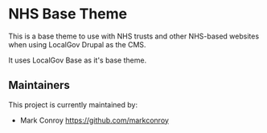 # NHS Base Theme

This is a base theme to use with NHS trusts and other NHS-based websites when using LocalGov Drupal as the CMS.

It uses LocalGov Base as it's base theme.

## Maintainers

This project is currently maintained by:

 - Mark Conroy https://github.com/markconroy
